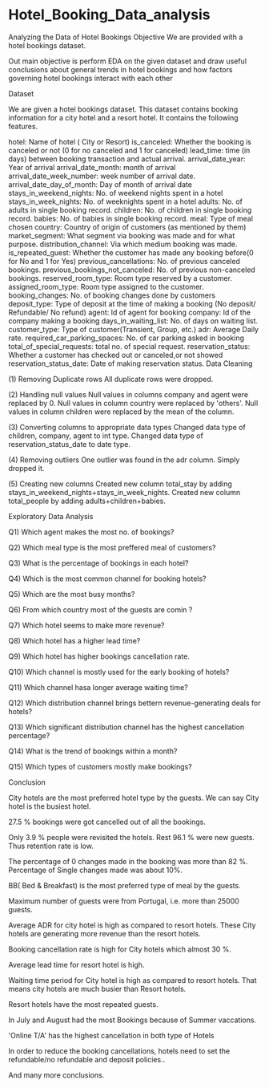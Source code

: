 # Hotel_Booking_Data_analysis
Analyzing the Data of Hotel Bookings Objective We are provided with a hotel bookings dataset.

Out main objective is perform EDA on the given dataset and draw useful conclusions about general trends in hotel bookings and how factors governing hotel bookings interact with each other

Dataset

We are given a hotel bookings dataset. This dataset contains booking information for a city hotel and a resort hotel. It contains the following features.

hotel: Name of hotel ( City or Resort)
is_canceled: Whether the booking is canceled or not (0 for no canceled and 1 for canceled)
lead_time: time (in days) between booking transaction and actual arrival.
arrival_date_year: Year of arrival
arrival_date_month: month of arrival
arrival_date_week_number: week number of arrival date.
arrival_date_day_of_month: Day of month of arrival date
stays_in_weekend_nights: No. of weekend nights spent in a hotel
stays_in_week_nights: No. of weeknights spent in a hotel
adults: No. of adults in single booking record.
children: No. of children in single booking record.
babies: No. of babies in single booking record.
meal: Type of meal chosen
country: Country of origin of customers (as mentioned by them)
market_segment: What segment via booking was made and for what purpose.
distribution_channel: Via which medium booking was made.
is_repeated_guest: Whether the customer has made any booking before(0 for No and 1 for Yes)
previous_cancellations: No. of previous canceled bookings.
previous_bookings_not_canceled: No. of previous non-canceled bookings.
reserved_room_type: Room type reserved by a customer.
assigned_room_type: Room type assigned to the customer.
booking_changes: No. of booking changes done by customers
deposit_type: Type of deposit at the time of making a booking (No deposit/ Refundable/ No refund)
agent: Id of agent for booking
company: Id of the company making a booking
days_in_waiting_list: No. of days on waiting list.
customer_type: Type of customer(Transient, Group, etc.)
adr: Average Daily rate.
required_car_parking_spaces: No. of car parking asked in booking
total_of_special_requests: total no. of special request.
reservation_status: Whether a customer has checked out or canceled,or not showed
reservation_status_date: Date of making reservation status.
Data Cleaning

(1) Removing Duplicate rows All duplicate rows were dropped.

(2) Handling null values Null values in columns company and agent were replaced by 0. Null values in column country were replaced by 'others'. Null values in column children were replaced by the mean of the column.

(3) Converting columns to appropriate data types Changed data type of children, company, agent to int type. Changed data type of reservation_status_date to date type.

(4) Removing outliers One outlier was found in the adr column. Simply dropped it.

(5) Creating new columns Created new column total_stay by adding stays_in_weekend_nights+stays_in_week_nights. Created new column total_people by adding adults+children+babies.

Exploratory Data Analysis

Q1) Which agent makes the most no. of bookings?

Q2) Which meal type is the most preffered meal of customers?

Q3) What is the percentage of bookings in each hotel?

Q4) Which is the most common channel for booking hotels?

Q5) Which are the most busy months?

Q6) From which country most of the guests are comin ?

Q7) Which hotel seems to make more revenue?

Q8) Which hotel has a higher lead time?

Q9) Which hotel has higher bookings cancellation rate.

Q10) Which channel is mostly used for the early booking of hotels?

Q11) Which channel hasa longer average waiting time?

Q12) Which distribution channel brings bettern revenue-generating deals for hotels?

Q13) Which significant distribution channel has the highest cancellation percentage?

Q14) What is the trend of bookings within a month?

Q15) Which types of customers mostly make bookings?

Conclusion

City hotels are the most preferred hotel type by the guests. We can say City hotel is the busiest hotel.

27.5 % bookings were got cancelled out of all the bookings.

Only 3.9 % people were revisited the hotels. Rest 96.1 % were new guests. Thus retention rate is low.

The percentage of 0 changes made in the booking was more than 82 %. Percentage of Single changes made was about 10%.

BB( Bed & Breakfast) is the most preferred type of meal by the guests.

Maximum number of guests were from Portugal, i.e. more than 25000 guests.

Average ADR for city hotel is high as compared to resort hotels. These City hotels are generating more revenue than the resort hotels.

Booking cancellation rate is high for City hotels which almost 30 %.

Average lead time for resort hotel is high.

Waiting time period for City hotel is high as compared to resort hotels. That means city hotels are much busier than Resort hotels.

Resort hotels have the most repeated guests.

In July and August had the most Bookings because of Summer vaccations.

'Online T/A' has the highest cancellation in both type of Hotels

In order to reduce the booking cancellations, hotels need to set the refundable/no refundable and deposit policies..

And many more conclusions.
